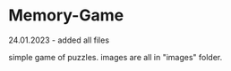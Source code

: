 # Memory-Game

24.01.2023 - added all files

simple game of puzzles.
images are all in "images" folder.
